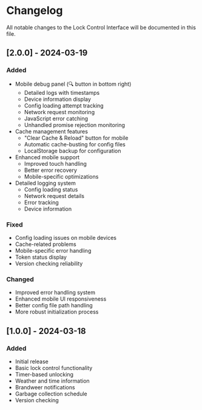 # Changelog

All notable changes to the Lock Control Interface will be documented in this file.

## [2.0.0] - 2024-03-19

### Added
- Mobile debug panel (🔍 button in bottom right)
  - Detailed logs with timestamps
  - Device information display
  - Config loading attempt tracking
  - Network request monitoring
  - JavaScript error catching
  - Unhandled promise rejection monitoring
- Cache management features
  - "Clear Cache & Reload" button for mobile
  - Automatic cache-busting for config files
  - LocalStorage backup for configuration
- Enhanced mobile support
  - Improved touch handling
  - Better error recovery
  - Mobile-specific optimizations
- Detailed logging system
  - Config loading status
  - Network request details
  - Error tracking
  - Device information

### Fixed
- Config loading issues on mobile devices
- Cache-related problems
- Mobile-specific error handling
- Token status display
- Version checking reliability

### Changed
- Improved error handling system
- Enhanced mobile UI responsiveness
- Better config file path handling
- More robust initialization process

## [1.0.0] - 2024-03-18

### Added
- Initial release
- Basic lock control functionality
- Timer-based unlocking
- Weather and time information
- Brandweer notifications
- Garbage collection schedule
- Version checking 